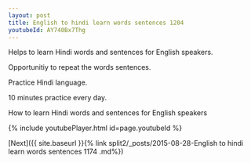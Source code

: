 ```yaml
---
layout: post
title: English to hindi learn words sentences 1204 
youtubeId: AY740Bx7Thg
---
```

 
 
Helps to learn Hindi words and sentences for English speakers.

Opportunitiy to repeat the words sentences. 

Practice Hindi language. 
 
10 minutes practice every day. 
 
How to learn Hindi words and sentences for English speakers 
 
{% include youtubePlayer.html id=page.youtubeId %}
 
 
[Next]({{ site.baseurl }}{% link  split2/_posts/2015-08-28-English to hindi learn words sentences 1174 .md%})
 
